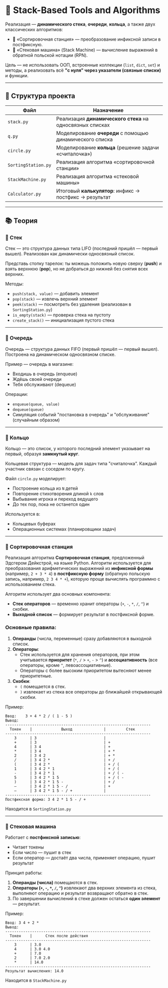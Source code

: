 # 📐 Stack-Based Tools and Algorithms

Реализация — **динамического стека**, **очереди**, **кольца**, а также двух классических алгоритмов:
- 🔁 «Сортировочная станция» — преобразование инфиксной записи в постфиксную.
- 🧮 «Стековая машина» (Stack Machine) — вычисление выражений в обратной польской нотации (RPN).

Цель — не использовать ООП, встроенные коллекции (`list`, `dict`, `set`) и методы, а реализовать всё **"с нуля" через указатели (связные списки)** и функции.

---

## 📁 Структура проекта

| Файл | Назначение |
|------|------------|
| `stack.py` | Реализация **динамического стека** на односвязных списках |
| `q.py` | Моделирование **очереди** с помощью динамического списка |
| `circle.py` | Моделирование **кольца** (решение задачи «считалочка») |
| `SortingStation.py` | Реализация алгоритма «сортировочной станции» |
| `StackMachine.py` | Реализация алгоритма «стековой машины» |
| `Calculator.py` | Итоговый **калькулятор**: инфикс → постфикс → результат |

---

## 📚 Теория

### 📌 Стек
Стек — это структура данных типа LIFO (последний пришёл — первый вышел). Реализован как динамически односвязный список.

Представь стопку тарелок: ты можешь положить новую сверху (**push**) и взять верхнюю (**pop**), но не добраться до нижней без снятия всех верхних.

Методы:
- `push(stack, value)` — добавить элемент
- `pop(stack)` — извлечь верхний элемент
- `peek(stack)` — посмотреть без удаления (реализован в `SortingStation.py`)
- `is_empty(stack)` — проверка стека на пустоту
- `create_stack()` — инициализация пустого стека
---

### 📌 Очередь
Очередь — структура данных FIFO (первый пришёл — первый вышел). Построена на динамическом односвязном списке.

Пример — очередь в магазине:
- Входишь в очередь (enqueue)
- Ждёшь своей очереди
- Тебя обслуживают (dequeue)

Операции:
- `enqueue(queue, value)`
- `dequeue(queue)`
- Симуляция событий "постановка в очередь" и "обслуживание" (случайным образом)

---

### 📌 Кольцо
Кольцо — это список, у которого последний элемент указывает на первый, образуя **замкнутый круг**.

Кольцевая структура — модель для задач типа "считалочка". Каждый участник связан с соседом по кругу.

Файл `circle.py` моделирует:
- Построение кольца из `N` детей
- Повторение стихотворения длиной `k` слов
- Выбывание игрока и переход ведущего
- До тех пор, пока не останется один

Используется в:
- Кольцевых буферах
- Операционных системах (планировщики задач)
---

### 🔀 Сортировочная станция

Реализация алгоритма **Сортировочная станция**, предложенный Эдсгером Дейкстрой, на языке Python. Алгоритм используется для преобразования арифметических выражений из **инфиксной формы** (например, `2 + 3 * 4`) в **постфиксную форму** (обратную польскую запись, например, `2 3 4 * +`), которую проще вычислять программно с использованием стека.


Алгоритм использует два основных компонента:

- **Стек операторов** — временно хранит операторы (`+`, `-`, `*`, `/`, `^`) и скобки.
- **Выходной список** — формирует результат в постфиксной форме.

### Основные правила:

1. **Операнды** (числа, переменные) сразу добавляются в выходной список.
2. **Операторы**:
   - Стек используется для хранения операторов, при этом учитывается **приоритет** (`*`, `/` > `+`, `-` > `^`) и **ассоциативность** (все операторы, кроме `^`, левоассоциативные).
   - Операторы с более высоким приоритетом вытесняют менее приоритетные.
3. **Скобки**:
   - `(` помещается в стек.
   - `)` извлекает из стека все операторы до ближайшей открывающей скобки.


Пример:
```text
Ввод:    3 + 4 * 2 / ( 1 - 5 )
Вывод:   
-----------------------------------------------------------------                                                                       
  Токен    |             Выход              |         Стек
-----------------------------------------------------------------
    3      | 3                              |
    +      | 3                              | +
    4      | 3 4                            | +
    *      | 3 4                            | + *
    2      | 3 4 2                          | + *
    /      | 3 4 2 *                        | + /
    (      | 3 4 2 *                        | + / (
    1      | 3 4 2 * 1                      | + / (
    -      | 3 4 2 * 1                      | + / ( -
    5      | 3 4 2 * 1 5                    | + / ( -
    )      | 3 4 2 * 1 5 -                  | + /
    —      | 3 4 2 * 1 5 - /                | +
    —      | 3 4 2 * 1 5 - / +              |
-----------------------------------------------------------------
Постфиксная форма: 3 4 2 * 1 5 - / +
```
Находится в `SortingStation.py`

---

### 🧮 Стековая машина
Работает с **постфиксной записью**:
- Читает токены
- Если число — пушит в стек
- Если оператор — достаёт два числа, применяет операцию, пушит результат

Принцип работы:
1. **Операнды (числа)** помещаются в стек.
2. **Операторы (`+`, `-`, `*`, `/`, `^`)** извлекают два верхних элемента из стека, выполняют операцию и результат возвращают обратно в стек.
3. По завершении вычислений в стеке должен остаться **один элемент** — результат.


Пример:

```text
Ввод: 3 4 + 2 *
Вывод:
-----------------------------------------------------------------                                                   
  Токен    |      Стек после действия      
-----------------------------------------------------------------
    3      | 3.0
    4      | 3.0 4.0
    +      | 7.0
    2      | 7.0 2.0
    *      | 14.0
-----------------------------------------------------------------
Результат вычисления: 14.0
```
Находится в `StackMachine.py`